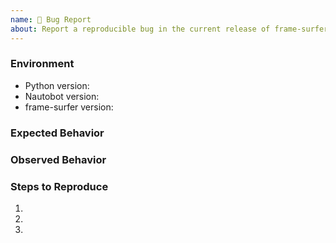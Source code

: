 ```yaml
---
name: 🐛 Bug Report
about: Report a reproducible bug in the current release of frame-surfer
---
```


### Environment
* Python version:  <!-- Example: 3.11.4 -->
* Nautobot version:  <!-- Example: 2.0.0 -->
* frame-surfer version:  <!-- Example: 1.0.0 -->

<!-- What did you expect to happen? -->
### Expected Behavior


<!-- What happened instead? -->
### Observed Behavior

<!--
    Describe in detail the exact steps that someone else can take to reproduce
    this bug using the current release.
-->
### Steps to Reproduce
1.
2.
3.
